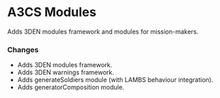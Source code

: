 # A3CS Modules
Adds 3DEN modules framework and modules for mission-makers.

### Changes
- Adds 3DEN modules framework.
- Adds 3DEN warnings framework.
- Adds generateSoldiers module (with LAMBS behaviour integration).
- Adds generatorComposition module.
